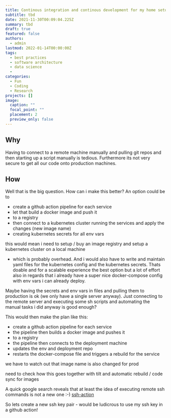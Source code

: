 ```yaml
---
title: Continous integration and continous development for my home setup
subtitle: tbd
date: 2021-11-30T00:09:04.225Z
summary: tbd
draft: true
featured: false
authors:
  - admin
lastmod: 2022-01-14T00:00:00Z
tags:
  - best practices
  - software architecture
  - data science
  - 
categories:
  - Fun
  - Coding
  - Research
projects: []
image:
  caption: ""
  focal_point: ""
  placement: 2
  preview_only: false
---
```


## Why
Having to connect to a remote machine manually and pulling git repos and then starting up 
a script manually is tedious. Furthermore its not very secure to get all our code onto production machines.

## How
Well that is the big question. How can i make this better?
An option could be to 
- create a github action pipeline for each service 
- let that build a docker image and push it 
- to a registry
- then connect to a kubernetes cluster running the services and apply the changes (new image name)
- creating kubernetes secrets for all env vars

this would mean i need to setup / buy an image registry and setup a kubernetes cluster on a local machine
- which is probably overhead. And i would also have to write and maintain yaml files for the kubernetes config and the kubernetes secrets.
Thats doable and for a scalable experience the best option but a lot of effort also in regards that 
i already have a super nice docker-compose config with env vars i can already deploy.

Maybe having the secrets and env vars in files and pulling them to production is ok (we only have a single server anyway).
Just connecting to the remote server and executing some sh scripts and automating the manual tasks
i did anyway is good enough?

This would then make the plan like this:
- create a github action pipeline for each service 
- the pipeline then builds a docker image and pushes it 
- to a registry
- the pipeline then connects to the deployment machine
- updates the env and deployment repo
- restarts the docker-compose file and triggers a rebuild for the service

we have to watch out that image name is also changed for prod 

need to check how this goes together with tilt and 
automatic rebuild / code sync for images

A quick google search reveals that at least the idea of executing remote ssh commands is not a new one :-) 
[ssh-action](https://github.com/appleboy/ssh-action)

So lets create a new ssh key pair - would be ludicrous to use my ssh key in a github action!
